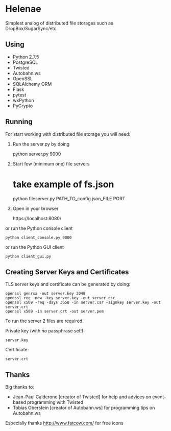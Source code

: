 Helenae
=======

Simplest analog of distributed file storages such as DropBox/SugarSync/etc.

Using
-------
- Python 2.7.5
- PostgreSQL
- Twisted
- Autobahn.ws
- OpenSSL
- SQLAlchemy ORM
- Flask
- pytest
- wxPython
- PyCrypto

Running
-------

For start working with distributed file storage you will need:  
1) Run the server.py by doing

    python server.py 9000

2) Start few (minimum one) file servers

    # take example of fs.json
    python fileserver.py PATH_TO_config.json_FILE PORT

3) Open in your browser

    https://localhost:8080/
    
or run the Python console client

    python client_console.py 9000
    
or run the Python GUI client

    python client_gui.py


Creating Server Keys and Certificates
-------------------------------------

TLS server keys and certificate can be generated by doing:

	openssl genrsa -out server.key 2048
	openssl req -new -key server.key -out server.csr
	openssl x509 -req -days 3650 -in server.csr -signkey server.key -out server.crt
	openssl x509 -in server.crt -out server.pem

To run the server 2 files are required.

Private key (with *no* passphrase set!):

	server.key

Certificate:

	server.crt

Thanks
-------------------------------------

Big thanks to:
- Jean-Paul Calderone [creator of Twisted] for help and advices on event-based programming with Twisted
- Tobias Oberstein [creator of Autobahn.ws] for programming tips on Autobahn.ws

Especially thanks http://www.fatcow.com/ for free icons
